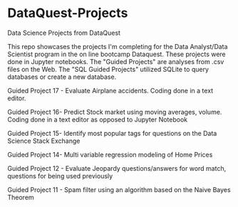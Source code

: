 # DataQuest-Projects
Data Science Projects from DataQuest

This repo showcases the projects I'm completing for the Data Analyst/Data Scientist program in the on line bootcamp Dataquest. These projects were done in Jupyter notebooks.  The "Guided Projects" are analyses from .csv files on the Web. The "SQL Guided Projects" utilized SQLite to query databases or create a new database.

Guided Project 17 - Evaluate Airplane accidents.  Coding done in a text editor.

Guided Project 16- Predict Stock market using moving averages, volume.  Coding done in a text editor as opposed to Jupyter Notebook

Guided Project 15- Identify most popular tags for questions on the Data Science Stack Exchange

Guided Project 14- Multi variable regression modeling of Home Prices

Guided Project 12 - Evaluate Jeopardy questions/answers for word match, questions for being used previously

Guided Project 11 - Spam filter using an algorithm based on the Naive Bayes Theorem 
